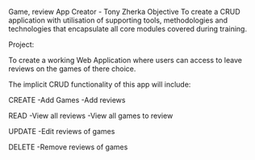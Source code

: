 Game, review App
Creator - Tony Zherka
Objective
To create a CRUD application with utilisation of supporting tools,
methodologies and technologies that encapsulate all core modules
covered during training.

Project:

To create a working Web Application where users can access to leave reviews on the games of there choice.

The implicit CRUD functionality of this app will include:

CREATE
-Add Games
-Add reviews

READ
-View all reviews
-View all games to review

UPDATE
-Edit reviews of games

DELETE
-Remove reviews of games
